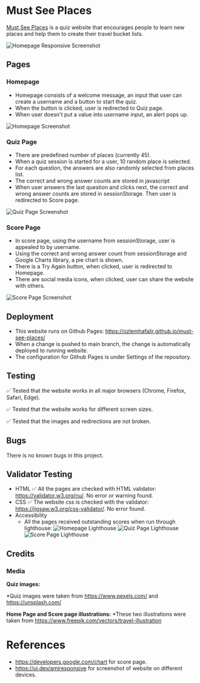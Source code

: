 # Must See Places

[Must See Places](https://ozlemhafalir.github.io/must-see-places/) is a quiz website that encourages people to learn new places and help them to create their travel bucket lists.

![Homepage Responsive Screenshot](https://ozlemhafalir.github.io/must-see-places/assets/readme/screenshot-devices.png)

## Pages

### Homepage
* Homepage consists of a welcome message, an input that user can create a username and a button to start the quiz.
* When the button is clicked, user is redirected to Quiz page.
* When user doesn't put a value into username input, an alert pops up.

![Homepage Screenshot](https://ozlemhafalir.github.io/must-see-places/assets/readme/screenshot-homepage.png)

### Quiz Page
* There are predefined number of places (currently 45).
* When a quiz session is started for a user, 10 random place is selected.
* For each question, the answers are also randomly selected from places list.
* The correct and wrong answer counts are stored in javascript
* When user answers the last question and clicks next, the correct and wrong answer counts are stored in sessionStorage. Then user is redirected to Score page.

![Quiz Page Screenshot](https://ozlemhafalir.github.io/must-see-places/assets/readme/screenshot-quiz.png)

### Score Page
* In score page, using the username from sessionStorage, user is appealed to by username.
* Using the correct and wrong answer count from sessionStorage and Google Charts library, a pie chart is shown.
* There is a Try Again button, when clicked, user is redirected to Homepage.
* There are social media icons, when clicked, user can share the website with others.

![Score Page Screenshot](https://ozlemhafalir.github.io/must-see-places/assets/readme/screenshot-score.png)


## Deployment
* This website runs on Github Pages: https://ozlemhafalir.github.io/must-see-places/
* When a change is pushed to main branch, the change is automatically deployed to running website.
* The configuration for Github Pages is under Settings of the repository.


## Testing
✅ Tested that the website works in all major browsers (Chrome, Firefox, Safari, Edge).

✅ Tested that the website works for different screen sizes.

✅ Tested that the images and redirections are not broken.

## Bugs
There is no known bugs in this project.

## Validator Testing
* HTML
    ✅ All the pages are checked with HTML validator: https://validator.w3.org/nu/. No error or warning found.
* CSS
    ✅ The website css is checked with the validator: https://jigsaw.w3.org/css-validator/. No error found.
* Accessibility
    * All the pages received outstanding scores when run through lighthouse:
    ![Homepage Lighthouse](https://ozlemhafalir.github.io/must-see-places/assets/readme/lighthouse-homepage.png)
    ![Quiz Page Lighthouse](https://ozlemhafalir.github.io/must-see-places/assets/readme/lighthouse-quiz.png)
    ![Score Page Lighthouse](https://ozlemhafalir.github.io/must-see-places/assets/readme/lighthouse-score.png)


## Credits
### Media

**Quiz images:**

*Quiz images were taken from https://www.pexels.com/ and https://unsplash.com/

**Home Page and Score page illustrations:**
*These two illustrations were taken from https://www.freepik.com/vectors/travel-illustration

# References
* https://developers.google.com/chart for score page.
* https://ui.dev/amiresponsive for screenshot of website on different devices.